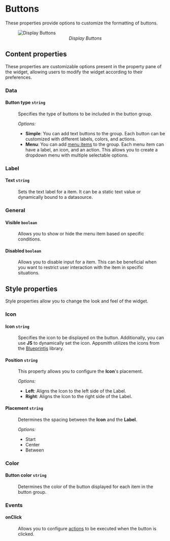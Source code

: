 # Buttons

These properties provide options to customize the formatting of buttons. 

<figure>
  <img src="/img/buttons-items.png" style= {{width:"700px", height:"auto"}} alt="Display Buttons"/>
  <figcaption align = "center"><i>Display Buttons</i></figcaption>
</figure>

## Content properties

These properties are customizable options present in the property pane of the widget, allowing users to modify the widget according to their preferences.

### Data


#### Button type `string`

<dd>
Specifies the type of buttons to be included in the button group.


*Options:*
* **Simple**: You can add text buttons to the group. Each button can be customized with different labels, colors, and actions.
* **Menu**: You can add [menu items](/reference/widgets/menu/menu-items) to the group. Each menu item can have a label, an icon, and an action. This allows you to create a dropdown menu with multiple selectable options.

</dd>

### Label


#### Text `string`

<dd>

Sets the text label for a item. It can be a static text value or dynamically bound to a datasource. 

</dd>

### General

#### Visible `boolean`

<dd>

Allows you to show or hide the menu item based on specific conditions. 


</dd>

#### Disabled `boolean`

<dd>

Allows you to disable input for a item. This can be beneficial when you want to restrict user interaction with the item in specific situations.


</dd>

## Style properties
Style properties allow you to change the look and feel of the widget.

### Icon

#### Icon `string`

<dd>

Specifies the icon to be displayed on the button. Additionally, you can use **JS** to dynamically set the icon. Appsmith utilizes the icons from the [Blueprintjs](https://blueprintjs.com/docs/#icons) library.

</dd>

#### Position `string`

<dd>

This property allows you to configure the **Icon**'s placement.

*Options:*
* **Left**: Aligns the Icon to the left side of the Label.
* **Right**: Aligns the Icon to the right side of the Label.

</dd>

#### Placement `string`

<dd>

Determines the spacing between the **Icon** and the **Label**.

*Options:*
* Start
* Center
* Between

</dd>


### Color

#### Button color `string`

<dd>

Determines the color of the button displayed for each item in the button group. 

</dd>



### Events

#### onClick

<dd>

Allows you to configure [actions](/reference/appsmith-framework/widget-actions) to be executed when the button is clicked. 


</dd>

